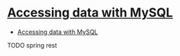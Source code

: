 # [Accessing data with MySQL](https://spring.io/guides/gs/accessing-data-mysql/)

- [Accessing data with MySQL](#accessing-data-with-mysql)















TODO spring rest